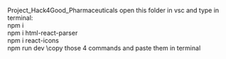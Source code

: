 Project_Hack4Good_Pharmaceuticals open this folder in vsc and type in terminal:\
npm i\
npm i html-react-parser\
npm i react-icons\
npm run dev
\copy those 4 commands and paste them in terminal
